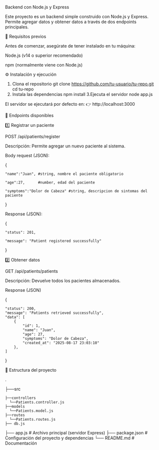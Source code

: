 Backend con Node.js y Express

Este proyecto es un backend simple construido con Node.js y Express.
Permite agregar datos y obtener datos a través de dos endpoints principales.

🚀 Requisitos previos

Antes de comenzar, asegúrate de tener instalado en tu máquina:

Node.js (v14 o superior recomendado)

npm (normalmente viene con Node.js)

⚙️ Instalación y ejecución

1. Clona el repositorio
   git clone https://github.com/tu-usuario/tu-repo.git
  cd tu-repo
2. Instala las dependencias
  npm install
3.Ejecuta el servidor
  node app.js

El servidor se ejecutará por defecto en:
👉 http://localhost:3000

📡 Endpoints disponibles

1️⃣ Registrar un paciente

POST /api/patients/register

Descripción: Permite agregar un nuevo paciente al sistema.

Body request (JSON):

{

    "name":"Juan", #string, nombre el paciente obligatorio
    
    "age":27,      #number, edad del paciente
    
    "symptoms":"Dolor de Cabeza" #string, descripcion de sintomas del paciente
}

Response (JSON):

{
    
    "status": 201,
    
    "message": "Patient registered successfully"
}

2️⃣ Obtener datos

GET /api/patients/patients

Descripción: Devuelve todos los pacientes almacenados.

Response (JSON)

{

    "status": 200,
    "message": "Patients retrieved successfully",
    "data": [
        {
            "id": 1,
            "name": "Juan",
            "age": 27,
            "symptoms": "Dolor de Cabeza",
            "created_at": "2025-08-17 23:03:10"
        },
    ]
}

📂 Estructura del proyecto

.

├──src

    ├──controllers
      └──Patients.controller.js
    ├──models
      └──Patients.model.js
    ├──routes
      └──Patients.routes.js
    ├── db.js  
├── app.js        # Archivo principal (servidor Express)
├── package.json    # Configuración del proyecto y dependencias
└── README.md       # Documentación
